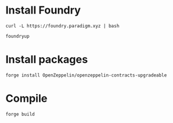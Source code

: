 # Install Foundry

```
curl -L https://foundry.paradigm.xyz | bash

foundryup
```

# Install packages

```
forge install OpenZeppelin/openzeppelin-contracts-upgradeable
```

# Compile

```
forge build
```
